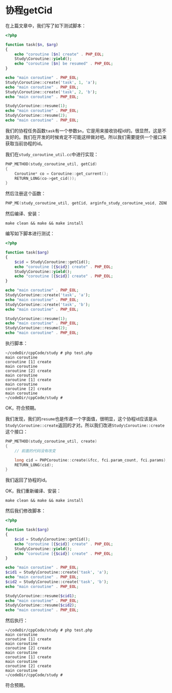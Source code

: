 # 协程getCid

在上篇文章中，我们写了如下测试脚本：

```php
<?php

function task($n, $arg)
{
	echo "coroutine [$n] create" . PHP_EOL;
	Study\Coroutine::yield();
	echo "coroutine [$n] be resumed" . PHP_EOL;
}

echo "main coroutine" . PHP_EOL;
Study\Coroutine::create('task', 1, 'a');
echo "main coroutine" . PHP_EOL;
Study\Coroutine::create('task', 2, 'b');
echo "main coroutine" . PHP_EOL;

Study\Coroutine::resume(1);
echo "main coroutine" . PHP_EOL;
Study\Coroutine::resume(2);
echo "main coroutine" . PHP_EOL;
```

我们的协程任务函数`task`有一个参数`$n`，它是用来接收协程id的。很显然，这是不友好的。我们在开发的时候肯定不可能这样做对吧。所以我们需要提供一个接口来获取当前协程的id。

我们在`study_coroutine_util.cc`中进行实现：

```cpp
PHP_METHOD(study_coroutine_util, getCid)
{
    Coroutine* co = Coroutine::get_current();
    RETURN_LONG(co->get_cid());
}
```

然后注册这个函数：

```cpp
PHP_ME(study_coroutine_util, getCid, arginfo_study_coroutine_void, ZEND_ACC_PUBLIC | ZEND_ACC_STATIC)
```

然后编译、安装：

```shell
make clean && make && make install
```

编写如下脚本进行测试：

```php
<?php

function task($arg)
{
	$cid = Study\Coroutine::getCid();
	echo "coroutine [{$cid}] create" . PHP_EOL;
	Study\Coroutine::yield();
	echo "coroutine [{$cid}] create" . PHP_EOL;
}

echo "main coroutine" . PHP_EOL;
Study\Coroutine::create('task', 'a');
echo "main coroutine" . PHP_EOL;
Study\Coroutine::create('task', 'b');
echo "main coroutine" . PHP_EOL;

Study\Coroutine::resume(1);
echo "main coroutine" . PHP_EOL;
Study\Coroutine::resume(2);
echo "main coroutine" . PHP_EOL;
```

执行脚本：

```shell
~/codeDir/cppCode/study # php test.php 
main coroutine
coroutine [1] create
main coroutine
coroutine [2] create
main coroutine
coroutine [1] create
main coroutine
coroutine [2] create
main coroutine
~/codeDir/cppCode/study # 
```

OK，符合预期。

我们发现，我们的`resume`也是传递一个字面值，很明显，这个协程id应该是从`Study\Coroutine::create`返回的才对。所以我们改进`Study\Coroutine::create`这个接口：

```cpp
PHP_METHOD(study_coroutine_util, create)
{
    // 前面的代码没有改变

    long cid = PHPCoroutine::create(&fcc, fci.param_count, fci.params);
    RETURN_LONG(cid);
}
```

我们返回了协程的id。

OK，我们重新编译、安装：

```shell
make clean && make && make install
```

然后我们修改脚本：

```php
<?php

function task($arg)
{
	$cid = Study\Coroutine::getCid();
	echo "coroutine [{$cid}] create" . PHP_EOL;
	Study\Coroutine::yield();
	echo "coroutine [{$cid}] create" . PHP_EOL;
}

echo "main coroutine" . PHP_EOL;
$cid1 = Study\Coroutine::create('task', 'a');
echo "main coroutine" . PHP_EOL;
$cid2 = Study\Coroutine::create('task', 'b');
echo "main coroutine" . PHP_EOL;

Study\Coroutine::resume($cid1);
echo "main coroutine" . PHP_EOL;
Study\Coroutine::resume($cid2);
echo "main coroutine" . PHP_EOL;
```

然后执行：

```shell
~/codeDir/cppCode/study # php test.php 
main coroutine
coroutine [1] create
main coroutine
coroutine [2] create
main coroutine
coroutine [1] create
main coroutine
coroutine [2] create
main coroutine
~/codeDir/cppCode/study # 
```

符合预期。









